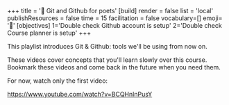 +++
title = '📖 Git and Github for poets'
[build]
    render = false
    list = 'local'
    publishResources = false
time = 15
facilitation = false
vocabulary=[]
emoji= '🧩'
[objectives]
1='Double check Github account is setup'
2='Double check Course planner is setup'
+++

This playlist introduces Git & Github: tools we'll be using from now on.

These videos cover concepts that you'll learn slowly over this course. Bookmark these videos and come back in the future when you need them.

For now, watch only the first video:

https://www.youtube.com/watch?v=BCQHnlnPusY
